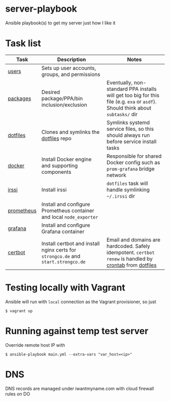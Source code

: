 # server-playbook
Ansible playbook(s) to get my server just how I like it

# Task list
|Task|Description|Notes|
|---|---|---|
|[users](tasks/users.yml)|Sets up user accounts, groups, and permissions||
|[packages](tasks/packages.yml)|Desired package/PPA/bin inclusion/exclusion|Eventually, non-standard PPA installs will get too big for this file (e.g. `exa` or `asdf`). Should think about `subtasks/` dir|
|[dotfiles](tasks/dotfiles.yml)|Clones and symlinks the [dotfiles](https://github.com/strong-code/dotfiles) repo|Symlinks systemd service files, so this should always run before service install tasks|
|[docker](tasks/docker.yml)|Install Docker engine and supporting components|Responsible for shared Docker config such as `prom-grafana` bridge network|
|[irssi](tasks/irssi.yml)|Install irssi|`dotfiles` task will handle symlinking `~/.irssi` dir|
|[prometheus](tasks/prometheus/yml)|Install and configure Prometheus container and local `node_exporter`||
|[grafana](tasks/grafana.yml)|Install and configure Grafana container||
|[certbot](tasks/certbot.yml)|Install certbot and install nginx certs for `strongco.de` and `start.strongco.de`|Email and domains are hardcoded. Safely idempotent. `certbot renew` is handled by [crontab](https://github.com/strong-code/server-playbook/blob/main/tasks/dotfiles.yml#L77) from [dotfiles](https://github.com/strong-code/dotfiles)|

# Testing locally with Vagrant

Ansible will run with `local` connection as the Vagrant provisioner, so just 

    $ vagrant up

# Running against temp test server

Override remote host IP with 

    $ ansible-playbook main.yml --extra-vars "var_host=<ip>"

# DNS

DNS records are managed under iwantmyname.com with cloud firewall rules on DO 
